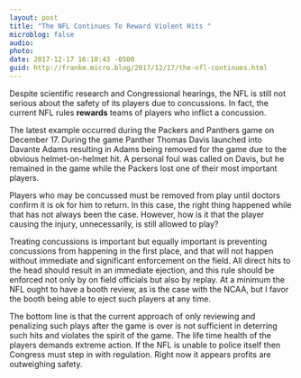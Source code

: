 ```yaml
---
layout: post
title: "The NFL Continues To Reward Violent Hits "
microblog: false
audio: 
photo: 
date: 2017-12-17 16:10:43 -0500
guid: http://frankm.micro.blog/2017/12/17/the-nfl-continues.html
---
```

Despite scientific research and Congressional hearings, the NFL is still not serious about the safety of its players due to concussions. In fact, the current NFL rules **rewards** teams of players who inflict a concussion.

The latest example occurred during the Packers and Panthers game on December 17. During the game Panther Thomas Davis launched into Davante Adams resulting in Adams being removed for the game due to the obvious helmet-on-helmet hit. A personal foul was called on Davis, but he remained in the game while the Packers lost one of their most important players. 

Players who may be concussed must be removed from play until doctors confirm it is ok for him to return. In this case, the right thing happened while that has not always been the case. However, how is it that the player causing the injury, unnecessarily, is still allowed to play?

Treating concussions is important but equally important is preventing concussions from happening in the first place, and that will not happen without immediate and significant enforcement on the field. All direct hits to the head should result in an immediate ejection, and this rule should be enforced not only by on field officials but also by replay. At a minimum the NFL ought to have a booth review, as is the case with the NCAA, but I favor the booth being able to eject such players at any time. 

The bottom line is that the current approach of only reviewing and penalizing such plays after the game is over is not sufficient in deterring such hits and violates the spirit of the game. The life time health of the players demands extreme action. If the NFL is unable to police itself then Congress must step in with regulation. Right now it appears profits are outweighing safety. 

